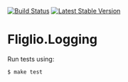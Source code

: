 [![Build Status](https://travis-ci.org/fliglio/logging.svg?branch=master)](https://travis-ci.org/fliglio/logging)
[![Latest Stable Version](https://poser.pugx.org/fliglio/logging/v/stable.svg)](https://packagist.org/packages/fliglio/logging)

# Fliglio.Logging

Run tests using:

	$ make test


